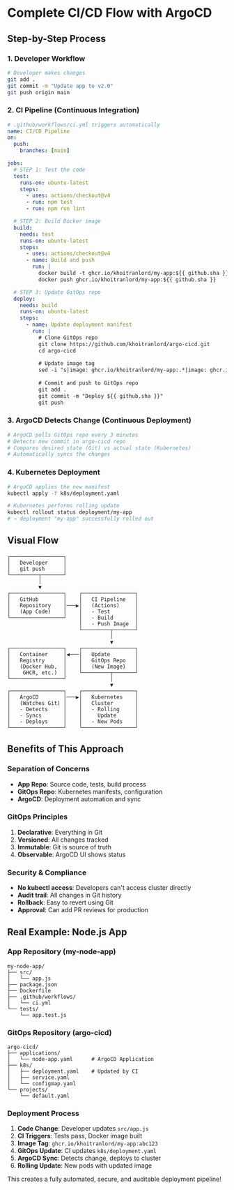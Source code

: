 # Complete CI/CD Flow with ArgoCD

## Step-by-Step Process

### 1. Developer Workflow
```bash
# Developer makes changes
git add .
git commit -m "Update app to v2.0"
git push origin main
```

### 2. CI Pipeline (Continuous Integration)
```yaml
# .github/workflows/ci.yml triggers automatically
name: CI/CD Pipeline
on:
  push:
    branches: [main]

jobs:
  # STEP 1: Test the code
  test:
    runs-on: ubuntu-latest
    steps:
      - uses: actions/checkout@v4
      - run: npm test
      - run: npm run lint

  # STEP 2: Build Docker image
  build:
    needs: test
    runs-on: ubuntu-latest
    steps:
      - uses: actions/checkout@v4
      - name: Build and push
        run: |
          docker build -t ghcr.io/khoitranlord/my-app:${{ github.sha }} .
          docker push ghcr.io/khoitranlord/my-app:${{ github.sha }}

  # STEP 3: Update GitOps repo
  deploy:
    needs: build
    runs-on: ubuntu-latest
    steps:
      - name: Update deployment manifest
        run: |
          # Clone GitOps repo
          git clone https://github.com/khoitranlord/argo-cicd.git
          cd argo-cicd
          
          # Update image tag
          sed -i "s|image: ghcr.io/khoitranlord/my-app:.*|image: ghcr.io/khoitranlord/my-app:${{ github.sha }}|" k8s/deployment.yaml
          
          # Commit and push to GitOps repo
          git add .
          git commit -m "Deploy ${{ github.sha }}"
          git push
```

### 3. ArgoCD Detects Change (Continuous Deployment)
```bash
# ArgoCD polls GitOps repo every 3 minutes
# Detects new commit in argo-cicd repo
# Compares desired state (Git) vs actual state (Kubernetes)
# Automatically syncs the changes
```

### 4. Kubernetes Deployment
```bash
# ArgoCD applies the new manifest
kubectl apply -f k8s/deployment.yaml

# Kubernetes performs rolling update
kubectl rollout status deployment/my-app
# → deployment "my-app" successfully rolled out
```

## Visual Flow

```
┌─────────────────┐
│   Developer     │
│   git push      │
└─────────┬───────┘
          │
          ▼
┌─────────────────┐    ┌─────────────────┐
│   GitHub        │    │   CI Pipeline   │
│   Repository    │───▶│   (Actions)     │
│   (App Code)    │    │   - Test        │
└─────────────────┘    │   - Build       │
                       │   - Push Image  │
                       └─────────┬───────┘
                                 │
                                 ▼
┌─────────────────┐    ┌─────────────────┐
│   Container     │◀───│   Update        │
│   Registry      │    │   GitOps Repo   │
│   (Docker Hub,  │    │   (New Image)   │
│    GHCR, etc.)  │    └─────────┬───────┘
└─────────────────┘              │
                                 ▼
┌─────────────────┐    ┌─────────────────┐
│   ArgoCD        │───▶│   Kubernetes    │
│   (Watches Git) │    │   Cluster       │
│   - Detects     │    │   - Rolling     │
│   - Syncs       │    │     Update      │
│   - Deploys     │    │   - New Pods    │
└─────────────────┘    └─────────────────┘
```

## Benefits of This Approach

### Separation of Concerns
- **App Repo**: Source code, tests, build process
- **GitOps Repo**: Kubernetes manifests, configuration
- **ArgoCD**: Deployment automation and sync

### GitOps Principles
1. **Declarative**: Everything in Git
2. **Versioned**: All changes tracked
3. **Immutable**: Git is source of truth
4. **Observable**: ArgoCD UI shows status

### Security & Compliance
- **No kubectl access**: Developers can't access cluster directly
- **Audit trail**: All changes in Git history
- **Rollback**: Easy to revert using Git
- **Approval**: Can add PR reviews for production

## Real Example: Node.js App

### App Repository (my-node-app)
```
my-node-app/
├── src/
│   └── app.js
├── package.json
├── Dockerfile
├── .github/workflows/
│   └── ci.yml
└── tests/
    └── app.test.js
```

### GitOps Repository (argo-cicd) 
```
argo-cicd/
├── applications/
│   └── node-app.yaml      # ArgoCD Application
├── k8s/
│   ├── deployment.yaml    # Updated by CI
│   ├── service.yaml
│   └── configmap.yaml
└── projects/
    └── default.yaml
```

### Deployment Process
1. **Code Change**: Developer updates `src/app.js`
2. **CI Triggers**: Tests pass, Docker image built
3. **Image Tag**: `ghcr.io/khoitranlord/my-app:abc123`
4. **GitOps Update**: CI updates `k8s/deployment.yaml`
5. **ArgoCD Sync**: Detects change, deploys to cluster
6. **Rolling Update**: New pods with updated image

This creates a fully automated, secure, and auditable deployment pipeline!